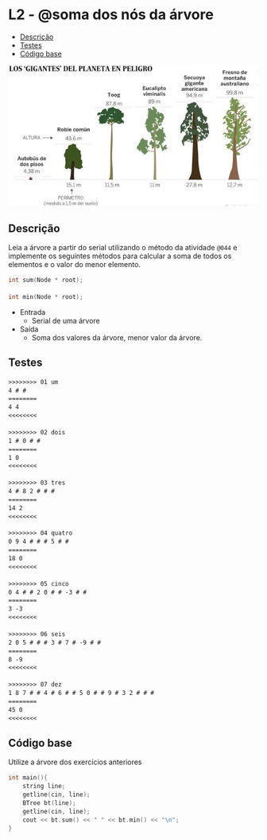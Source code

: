 # L2 - @soma dos nós da árvore
<!--TOC_BEGIN-->
- [Descrição](#descrição)
- [Testes](#testes)
- [Código base](#código-base)
<!--TOC_END-->

![_](https://raw.githubusercontent.com/qxcodeed/arcade/master/base/soma/cover.jpg)

## Descrição

Leia a árvore a partir do serial utilizando o método da atividade `@044` e implemente os seguintes métodos para calcular a soma de todos os elementos e o valor do menor elemento.

```cpp
int sum(Node * root);

int min(Node * root);
```

- Entrada
  - Serial de uma árvore
- Saída
  - Soma dos valores da árvore, menor valor da árvore.

## Testes

```txt
>>>>>>>> 01 um
4 # # 
========
4 4
<<<<<<<<

>>>>>>>> 02 dois
1 # 0 # # 
========
1 0
<<<<<<<<

>>>>>>>> 03 tres
4 # 8 2 # # # 
========
14 2
<<<<<<<<

>>>>>>>> 04 quatro
0 9 4 # # # 5 # # 
========
18 0
<<<<<<<<

>>>>>>>> 05 cinco
0 4 # # 2 0 # # -3 # # 
========
3 -3
<<<<<<<<

>>>>>>>> 06 seis
2 0 5 # # # 3 # 7 # -9 # # 
========
8 -9
<<<<<<<<

>>>>>>>> 07 dez
1 8 7 # # 4 # 6 # # 5 0 # # 9 # 3 2 # # # 
========
45 0
<<<<<<<<
```

## Código base

Utilize a árvore dos exercícios anteriores

```cpp
int main(){
    string line;
    getline(cin, line);
    BTree bt(line);
    getline(cin, line);
    cout << bt.sum() << " " << bt.min() << "\n";
}
```
